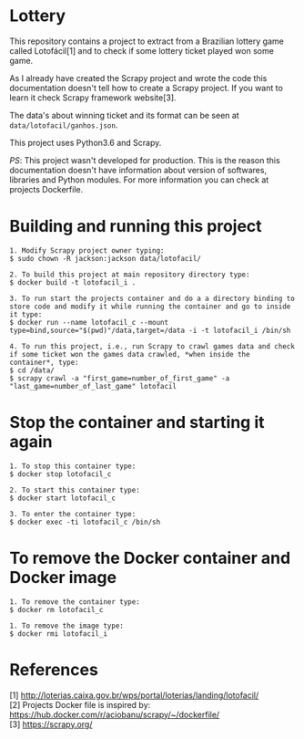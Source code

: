# Lottery
This repository contains a project to extract from a Brazilian lottery game called Lotofácil[1] and to check if some lottery ticket played won some game.

As I already have created the Scrapy project and wrote the code this documentation doesn't tell how to create a Scrapy project. If you want to learn it check Scrapy framework website[3].

The data's about winning ticket and its format can be seen at `data/lotofacil/ganhos.json`.

This project uses Python3.6 and Scrapy.

*PS*: This project wasn't developed for production. This is the reason this documentation doesn't have information about version of softwares, libraries and Python modules. For more information you can check at projects Dockerfile.


# Building and running this project
    1. Modify Scrapy project owner typing:
    $ sudo chown -R jackson:jackson data/lotofacil/

    2. To build this project at main repository directory type:
    $ docker build -t lotofacil_i .

    3. To run start the projects container and do a a directory binding to store code and modify it while running the container and go to inside it type:
    $ docker run --name lotofacil_c --mount type=bind,source="$(pwd)"/data,target=/data -i -t lotofacil_i /bin/sh

    4. To run this project, i.e., run Scrapy to crawl games data and check if some ticket won the games data crawled, *when inside the container*, type:
    $ cd /data/
    $ scrapy crawl -a "first_game=number_of_first_game" -a "last_game=number_of_last_game" lotofacil


# Stop the container and starting it again
    1. To stop this container type:
    $ docker stop lotofacil_c

    2. To start this container type:
    $ docker start lotofacil_c

    3. To enter the container type:
    $ docker exec -ti lotofacil_c /bin/sh


# To remove the Docker container and Docker image
    1. To remove the container type:
    $ docker rm lotofacil_c

    1. To remove the image type:
    $ docker rmi lotofacil_i


<!-- # scrapy startproject lotofacil -->
<!-- # remover all containers: docker rm $(docker ps -a -q) -->
<!-- # docker system prune -->


# References
[1] http://loterias.caixa.gov.br/wps/portal/loterias/landing/lotofacil/  
[2] Projects Docker file is inspired by: https://hub.docker.com/r/aciobanu/scrapy/~/dockerfile/  
[3] https://scrapy.org/  
